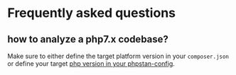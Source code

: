 # Frequently asked questions 

## how to analyze a php7.x codebase?

Make sure to either define the target platform version in your `composer.json` or define your target [php version in your phpstan-config](https://phpstan.org/config-reference#phpversion).
